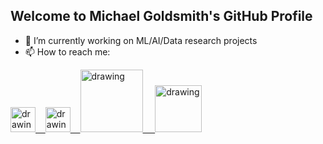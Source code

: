 ## Welcome to Michael Goldsmith's GitHub Profile
- 🔭 I’m currently working on ML/AI/Data research projects 
- 📫 How to reach me: 

<a href="https://twitter.com/deracs"><img src="https://res.cloudinary.com/importdata/image/upload/v1595012924/Twitter_Logo_Blue_gbtagu.png" alt="drawing" width="40"/>&nbsp;&nbsp;&nbsp;&nbsp;<a href="https://instagram.com/deracs"><img src="https://instagram-brand.com/wp-content/uploads/2016/11/Instagram_AppIcon_Aug2017.png?w=150" alt="drawing" width="40"/>&nbsp;&nbsp;&nbsp;&nbsp;<a href="https://www.linkedin.com/in/deracs/"><img src="https://res.cloudinary.com/importdata/image/upload/v1595012354/linkedin_t9qiwy.png" alt="drawing" width="100"/> &nbsp;&nbsp;&nbsp;&nbsp;<a href="https://www.kaggle.com/deracs"><img src="https://res.cloudinary.com/importdata/image/upload/v1595012924/kaggle_ksaktb.png" alt="drawing" width="75"/>





<!--
**PlayingNumbers/PlayingNumbers** is a ✨ _special_ ✨ repository because its `README.md` (this file) appears on your GitHub profile.

Here are some ideas to get you started:

- 🔭 I’m currently working on ...
- 🌱 I’m currently learning ...
- 👯 I’m looking to collaborate on ...
- 🤔 I’m looking for help with ...
- 💬 Ask me about ...
- 📫 How to reach me: ...
- 😄 Pronouns: ...
- ⚡ Fun fact: ...
-->
